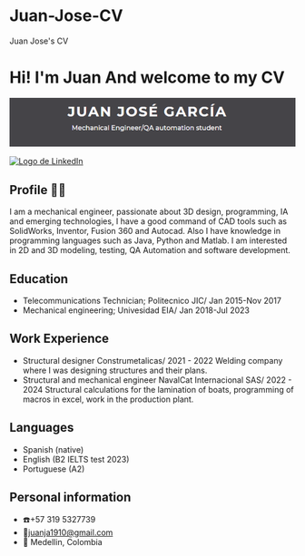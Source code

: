 
# Juan-Jose-CV
Juan Jose's CV
# Hi! I'm Juan And welcome to my CV
![Banner](./images/Banner.png)

[![Logo de LinkedIn](https://www.flaticon.es/icono-gratis/linkedin_174857)](www.linkedin.com/in/jjgarciaguirre)


## Profile   🙎🏻
I am a mechanical engineer, passionate about 3D design, programming, IA and emerging technologies, I have a good command of CAD tools such as SolidWorks, Inventor, Fusion 360 and Autocad. Also I have knowledge in programming languages such as Java, Python and Matlab. I am interested in  2D and 3D modeling, testing, QA Automation and software development.

## Education 
- Telecommunications Technician; Politecnico JIC/ Jan 2015-Nov 2017
- Mechanical engineering; Univesidad EIA/ Jan 2018-Jul 2023

## Work Experience
- Structural designer Construmetalicas/ 2021 - 2022
  Welding company where I was designing structures and their plans.
- Structural and mechanical engineer  NavalCat Internacional SAS/ 2022 - 2024
  Structural calculations for the lamination of boats, programming of macros in excel, work in the production plant.

## Languages
- Spanish (native)
- English (B2 IELTS test 2023)
- Portuguese (A2)

## Personal information
- :phone:+57 319 5327739
- :email:juanja1910@gmail.com
- :round_pushpin: Medellin, Colombia

